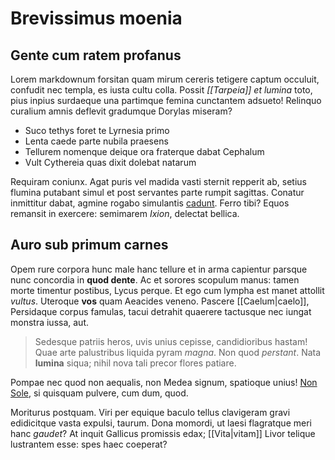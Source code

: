 # Brevissimus moenia

## Gente cum ratem profanus

Lorem markdownum forsitan quam mirum cereris tetigere captum occuluit, confudit
nec templa, es iusta cultu colla. Possit *[[Tarpeia]] et lumina* toto, pius inpius
surdaeque una partimque femina cunctantem adsueto! Relinquo curalium amnis
deflevit gradumque Dorylas miseram?

- Suco tethys foret te Lyrnesia primo
- Lenta caede parte nubila praesens
- Tellurem nomenque deique ora fraterque dabat Cephalum
- Vult Cythereia quas dixit dolebat natarum

Requiram coniunx. Agat puris vel madida vasti sternit repperit ab, setius
flumina putabant simul et post servantes parte rumpit sagittas. Conatur
inmittitur dabat, agmine rogabo simulantis [cadunt](http://www.alii.io/). Ferro
tibi? Equos remansit in exercere: semimarem *Ixion*, delectat bellica.

## Auro sub primum carnes

Opem rure corpora hunc male hanc tellure et in arma capientur parsque nunc
concordia in **quod dente**. Ac et sorores scopulum manus: tamen morte timentur
postibus, Lycus perque. Et ego cum lympha est manet attollit *vultus*. Uteroque
**vos** quam Aeacides veneno. Pascere [[Caelum|caelo]], Persidaque corpus famulas, tacui
detrahit quaerere tactusque nec iungat monstra iussa, aut.

> Sedesque patriis heros, uvis unius cepisse, candidioribus hastam! Quae arte
> palustribus liquida pyram *magna*. Non quod *perstant*. Nata **lumina** siqua;
> nihil nova tali precor flores patiare.

Pompae nec quod non aequalis, non Medea signum, spatioque unius! [Non
Sole](http://fronti.com/tumiseris.html), si quisquam pulvere, cum dum, quod.

Moriturus postquam. Viri per equique baculo tellus clavigeram gravi edidicitque
vasta expulsi, taurum. Dona momordi, ut laesi flagratque meri hanc *gaudet*? At
inquit Gallicus promissis edax; [[Vita|vitam]] Livor telique lustrantem esse: spes haec
coeperat?